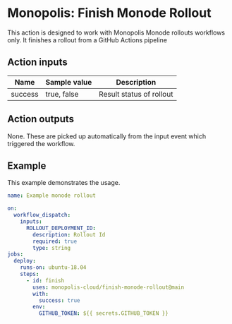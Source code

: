 # Monopolis: Finish Monode Rollout

This action is designed to work with Monopolis Monode rollouts workflows only. It finishes a rollout from a GitHub Actions pipeline

## Action inputs
| Name    | Sample value | Description              |
|---------|--------------|--------------------------|
| success | true, false  | Result status of rollout |

## Action outputs
None. These are picked up automatically from the input event which triggered the workflow.

## Example
This example demonstrates the usage.

```yml
name: Example monode rollout

on:
  workflow_dispatch:
    inputs:
      ROLLOUT_DEPLOYMENT_ID:
        description: Rollout Id
        required: true
        type: string
jobs:
  deploy:
    runs-on: ubuntu-18.04
    steps:
      - id: finish
        uses: monopolis-cloud/finish-monode-rollout@main
        with:
          success: true
        env:
          GITHUB_TOKEN: ${{ secrets.GITHUB_TOKEN }}
```